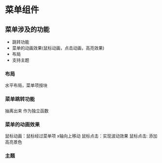 # 菜单组件
## 菜单涉及的功能
- 跳转功能
- 菜单的动画效果(鼠标动画，点击动画，高亮效果)
- 布局
- 支持主题


### 布局
水平布局，菜单项按块

### 菜单跳转功能
抽离出来 作为独立函数

### 菜单的动画效果

鼠标动画：鼠标经过菜单项 x轴向上移动
鼠标点击：实现波动效果
鼠标点击: 添加高亮景色

### 主题

